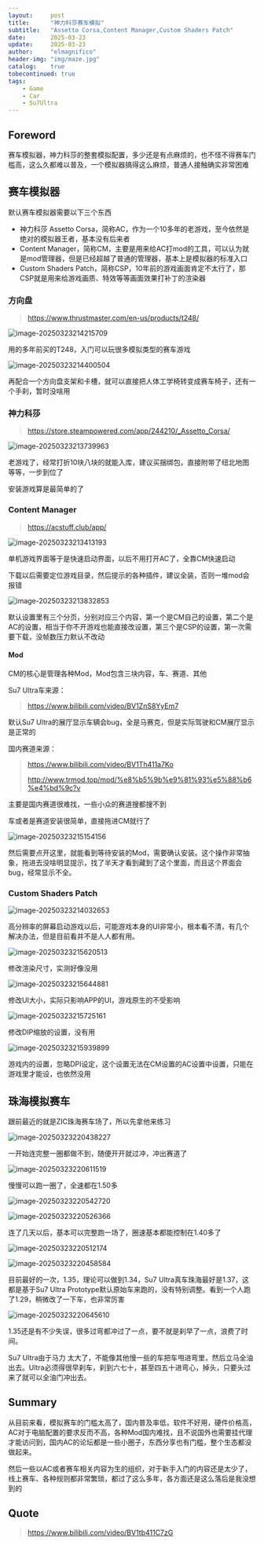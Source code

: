 ```yaml
---
layout:     post
title:      "神力科莎赛车模拟"
subtitle:   "Assetto Corsa,Content Manager,Custom Shaders Patch"
date:       2025-03-23
update:     2025-03-23
author:     "elmagnifico"
header-img: "img/maze.jpg"
catalog:    true
tobecontinued: true
tags:
    - Game
    - Car
    - Su7Ultra
---
```


## Foreword

赛车模拟器，神力科莎的整套模拟配置，多少还是有点麻烦的，也不怪不得赛车门槛高，这么久都难以普及，一个模拟器搞得这么麻烦，普通人接触确实非常困难



## 赛车模拟器

默认赛车模拟器需要以下三个东西

- 神力科莎 Assetto Corsa，简称AC，作为一个10多年的老游戏，至今依然是绝对的模拟器王者，基本没有后来者
- Content Manager，简称CM，主要是用来给AC打mod的工具，可以认为就是mod管理器，但是已经超越了普通的管理器，基本上是模拟器的标准入口
- Custom Shaders Patch，简称CSP，10年前的游戏画面肯定不太行了，那CSP就是用来给游戏画质、特效等等画面效果打补丁的渲染器



### 方向盘

> https://www.thrustmaster.com/en-us/products/t248/

![image-20250323214215709](https://img.elmagnifico.tech/static/upload/elmagnifico/202503232142788.png)

用的多年前买的T248，入门可以玩很多模拟类型的赛车游戏

![image-20250323214400504](https://img.elmagnifico.tech/static/upload/elmagnifico/202503232144658.png)

再配合一个方向盘支架和卡槽，就可以直接把人体工学椅转变成赛车椅子，还有一个手刹，暂时没啥用



### 神力科莎

> https://store.steampowered.com/app/244210/_Assetto_Corsa/

![image-20250323213739963](https://img.elmagnifico.tech/static/upload/elmagnifico/202503232137067.png)

老游戏了，经常打折10块八块的就能入库，建议买捆绑包，直接附带了纽北地图等等，一步到位了

安装游戏算是最简单的了



### Content Manager

> https://acstuff.club/app/

![image-20250323213413193](https://img.elmagnifico.tech/static/upload/elmagnifico/202503232134360.png)

单机游戏界面等于是快速启动界面，以后不用打开AC了，全靠CM快速启动



下载以后需要定位游戏目录，然后提示的各种插件，建议全装，否则一堆mod会报错

![image-20250323213832853](https://img.elmagnifico.tech/static/upload/elmagnifico/202503232138050.png)

默认设置里有三个分页，分别对应三个内容，第一个是CM自己的设置，第二个是AC的设置，相当于你不开游戏也能直接改设置，第三个是CSP的设置，第一次需要下载，没帧数压力默认不改动



#### Mod

CM的核心是管理各种Mod，Mod包含三块内容，车、赛道、其他



Su7 Ultra车来源：

> https://www.bilibili.com/video/BV1ZnS8YyEm7

默认Su7 Ultra的展厅显示车辆会bug，全是马赛克，但是实际驾驶和CM展厅显示是正常的



国内赛道来源：

> https://www.bilibili.com/video/BV1Th411a7Ko
>
> http://www.trmod.top/mod/%e8%b5%9b%e9%81%93%e5%88%b6%e4%bd%9c?v

主要是国内赛道很难找，一些小众的赛道搜都搜不到



车或者是赛道安装很简单，直接拖进CM就行了

![image-20250323215154156](https://img.elmagnifico.tech/static/upload/elmagnifico/202503232151224.png)

然后需要点开这里，就能看到等待安装的Mod，需要确认安装。这个操作非常抽象，拖进去没啥明显提示，找了半天才看到藏到了这个里面，而且这个界面会bug，经常显示不全。



### Custom Shaders Patch

![image-20250323214032653](https://img.elmagnifico.tech/static/upload/elmagnifico/202503232140816.png)

高分辨率的屏幕启动游戏以后，可能游戏本身的UI非常小，根本看不清，有几个解决办法，但是目前看并不是人人都有用。



![image-20250323215620513](https://img.elmagnifico.tech/static/upload/elmagnifico/202503232156592.png)

修改渲染尺寸，实测好像没用



![image-20250323215644881](https://img.elmagnifico.tech/static/upload/elmagnifico/202503232156973.png)

修改UI大小，实际只影响APP的UI，游戏原生的不受影响



![image-20250323215725161](https://img.elmagnifico.tech/static/upload/elmagnifico/202503232157200.png)

修改DIP缩放的设置，没有用



![image-20250323215939899](https://img.elmagnifico.tech/static/upload/elmagnifico/202503232159065.png)

游戏内的设置，忽略DPI设定，这个设置无法在CM设置的AC设置中设置，只能在游戏里才能设，也依然没用



## 珠海模拟赛车

跟前最近的就是ZIC珠海赛车场了，所以先拿他来练习

![image-20250323220438227](https://img.elmagnifico.tech/static/upload/elmagnifico/202503232204262.png)

一开始连完整一圈都做不到，随便开开就过冲，冲出赛道了

![image-20250323220611519](https://img.elmagnifico.tech/static/upload/elmagnifico/202503232206548.png)

慢慢可以跑一圈了，全速都在1.50多

![image-20250323220542720](https://img.elmagnifico.tech/static/upload/elmagnifico/202503232205757.png)

![image-20250323220526366](https://img.elmagnifico.tech/static/upload/elmagnifico/202503232205399.png)

连了几天以后，基本可以完整跑一场了，圈速基本都能控制在1.40多了

![image-20250323220512174](https://img.elmagnifico.tech/static/upload/elmagnifico/202503232205209.png)

![image-20250323220458584](https://img.elmagnifico.tech/static/upload/elmagnifico/202503232204637.png)

目前最好的一次，1.35，理论可以做到1.34，Su7 Ultra真车珠海最好是1.37，这都是基于Su7 Ultra Prototype默认原始车来跑的，没有特别调整。看到一个人跑了1.29，稍微改了一下车，也非常厉害

![image-20250323220645610](https://img.elmagnifico.tech/static/upload/elmagnifico/202503232206684.png)

1.35还是有不少失误，很多过弯都冲过了一点，要不就是刹早了一点，浪费了时间。



Su7 Ultra由于马力 太大了，不能像其他慢一些的车把车甩进弯里，然后立马全油出去。Ultra必须得很早刹车，刹到六七十，甚至四五十进弯心，掉头，只要头过来了就可以全油门冲出去。



## Summary

从目前来看，模拟赛车的门槛太高了，国内普及率低，软件不好用，硬件价格高，AC对于电脑配置的要求反而不高，各种Mod国内难找，且不说国外也需要挂代理才能访问到，国内AC的论坛都是一些小圈子，东西分享也有门槛，整个生态都没做起来。

然后一些以AC或者赛车相关内容为生的组织，对于新手入门的内容还是太少了，线上赛车、各种规则都非常繁琐，都过了这么多年，各方面还是这么落后是我没想到的



## Quote

> https://www.bilibili.com/video/BV1tb411C7zG
